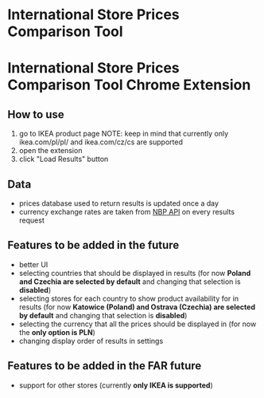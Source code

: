 # International Store Prices Comparison Tool

# International Store Prices Comparison Tool Chrome Extension

## How to use

1. go to IKEA product page
   NOTE: keep in mind that currently only ikea.com/pl/pl/ and ikea.com/cz/cs are supported
2. open the extension
3. click "Load Results" button

## Data

-   prices database used to return results is updated once a day
-   currency exchange rates are taken from [NBP API](https://api.nbp.pl/) on every results request

## Features to be added in the future

-   better UI
-   selecting countries that should be displayed in results (for now **Poland and Czechia are selected by default** and changing that selection is **disabled**)
-   selecting stores for each country to show product availability for in results (for now **Katowice (Poland) and Ostrava (Czechia) are selected by default** and changing that selection is **disabled**)
-   selecting the currency that all the prices should be displayed in (for now the **only option is PLN**)
-   changing display order of results in settings

## Features to be added in the FAR future

-   support for other stores (currently **only IKEA is supported**)
